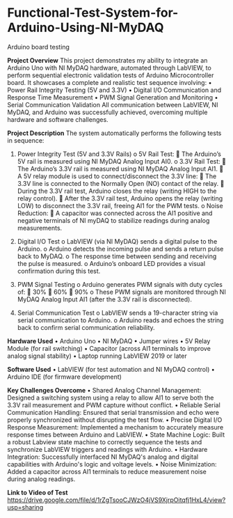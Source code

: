 # Functional-Test-System-for-Arduino-Using-NI-MyDAQ
Arduino board testing

**Project Overview**
This project demonstrates my ability to integrate an Arduino Uno with NI MyDAQ hardware, automated through LabVIEW, to perform sequential electronic validation tests of Arduino Microcontroller board.
It showcases a complete and realistic test sequence involving:
•	Power Rail Integrity Testing (5V and 3.3V)
•	Digital I/O Communication and Response Time Measurement
•	PWM Signal Generation and Monitoring
•	Serial Communication Validation
All communication between LabVIEW, NI MyDAQ, and Arduino was successfully achieved, overcoming multiple hardware and software challenges.

**Project Description**
The system automatically performs the following tests in sequence:

1.	Power Integrity Test (5V and 3.3V Rails)
  o	5V Rail Test:
    	The Arduino’s 5V rail is measured using NI MyDAQ Analog Input AI0.
  o	3.3V Rail Test:
    	The Arduino’s 3.3V rail is measured using NI MyDAQ Analog Input AI1.
    	A 5V relay module is used to connect/disconnect the 3.3V line:
    	The 3.3V line is connected to the Normally Open (NO) contact of the relay.
    	During the 3.3V rail test, Arduino closes the relay (writing HIGH to the relay control).
    	After the 3.3V rail test, Arduino opens the relay (writing LOW) to disconnect the 3.3V rail, freeing AI1 for the PWM tests.
o	Noise Reduction:
  	A capacitor was connected across the AI1 positive and negative terminals of NI myDAQ to stabilize readings during analog measurements.

2.	Digital I/O Test
  o	LabVIEW (via NI MyDAQ) sends a digital pulse to the Arduino.
  o	Arduino detects the incoming pulse and sends a return pulse back to MyDAQ.
  o	The response time between sending and receiving the pulse is measured.
  o	Arduino’s onboard LED provides a visual confirmation during this test.

3.	PWM Signal Testing
  o	Arduino generates PWM signals with duty cycles of:
    	30%
    	60%
    	90%
  o	These PWM signals are monitored through NI MyDAQ Analog Input AI1 (after the 3.3V rail is disconnected).

4.	Serial Communication Test
  o	LabVIEW sends a 19-character string via serial communication to Arduino.
  o	Arduino reads and echoes the string back to confirm serial communication reliability.

**Hardware Used**
  •	Arduino Uno
  •	NI MyDAQ
  •	Jumper wires
  •	5V Relay Module (for rail switching)
  •	Capacitor (across AI1 terminals to improve analog signal stability)
  •	Laptop running LabVIEW 2019 or later
  
**Software Used**
•	LabVIEW (for test automation and NI MyDAQ control)
•	Arduino IDE (for firmware development)

**Key Challenges Overcome**
  •	Shared Analog Channel Management:
  Designed a switching system using a relay to allow AI1 to serve both the 3.3V rail measurement and PWM capture without conflict.
  •	Reliable Serial Communication Handling:
  Ensured that serial transmission and echo were properly synchronized without disrupting the test flow.
  •	Precise Digital I/O Response Measurement:
  Implemented a mechanism to accurately measure response times between Arduino and LabVIEW.
  •	State Machine Logic:
  Built a robust Labview state machine to correctly sequence the tests and synchronize LabVIEW triggers and readings with Arduino.
  •	Hardware Integration:
  Successfully interfaced NI MyDAQ's analog and digital capabilities with Arduino's logic and voltage levels.
  •	Noise Minimization:
  Added a capacitor across AI1 terminals to reduce measurement noise during analog readings.

**Link to Video of Test**
https://drive.google.com/file/d/1rZgTsooCJWzO4jVS9XjrpOitqfj1HxL4/view?usp=sharing

